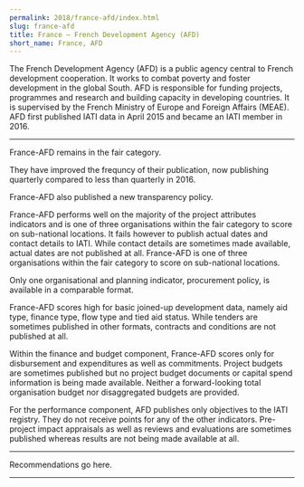 ```yaml
---
permalink: 2018/france-afd/index.html
slug: france-afd
title: France – French Development Agency (AFD)
short_name: France, AFD
---
```


The French Development Agency (AFD) is a public agency central to French development cooperation. It works to combat poverty and foster development in the global South. AFD is responsible for funding projects, programmes and research and building capacity in developing countries. It is supervised by the French Ministry of Europe and Foreign Affairs (MEAE). AFD first published IATI data in April 2015 and became an IATI member in 2016.

---

France-AFD remains in the fair category. 

They have improved the frequncy of their publication, now publishing quarterly compared to less than quarterly in 2016. 

France-AFD also published a new transparency policy. 

France-AFD performs well on the majority of the project attributes indicators and is one of three organisations within the fair category to score on sub-national locations.  It fails however to publish actual dates and contact details to IATI. While contact details are sometimes made available, actual dates are not published at all. France-AFD is one of three organisations within the fair category to score on sub-national locations. 

Only one organisational and planning indicator, procurement policy, is available in a comparable format. 

France-AFD scores high for basic joined-up development data, namely aid type, finance type, flow type and tied aid status. While tenders are sometimes published in other formats, contracts and conditions are not published at all. 

Within the finance and budget component, France-AFD scores only for disbursement and expenditures as well as commitments. Project budgets are sometimes published but no project budget documents or capital spend information is being made available. Neither a forward-looking total organisation budget nor disaggregated budgets are provided.

For the performance component, AFD publishes only objectives to the IATI registry. They do not receive points for any of the other indicators. Pre-project impact appraisals as well as reviews and evaluations are sometimes published whereas results are not being made available at all. 


---

Recommendations go here.

---
